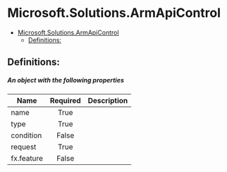 <a name="microsoft-solutions-armapicontrol"></a>
# Microsoft.Solutions.ArmApiControl
* [Microsoft.Solutions.ArmApiControl](#microsoft-solutions-armapicontrol)
    * [Definitions:](#microsoft-solutions-armapicontrol-definitions)

<a name="microsoft-solutions-armapicontrol-definitions"></a>
## Definitions:
<a name="microsoft-solutions-armapicontrol-definitions-an-object-with-the-following-properties"></a>
##### An object with the following properties
| Name | Required | Description
| ---|:--:|:--:|
|name|True|
|type|True|
|condition|False|
|request|True|
|fx.feature|False|
